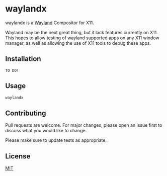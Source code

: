 # waylandx

waylandx is a [Wayland](https://wayland.freedesktop.org/) Compositor for X11.

Wayland may be the next great thing, but it lack features currently on X11. This hopes to allow testing of wayland supported apps on any X11 window manager, as well as allowing the use of X11 tools to debug these apps.

## Installation

`TO DO!`

## Usage

```bash
waylandx
```

## Contributing
Pull requests are welcome. For major changes, please open an issue first to discuss what you would like to change.

Please make sure to update tests as appropriate.

## License
[MIT](https://choosealicense.com/licenses/mit/)
